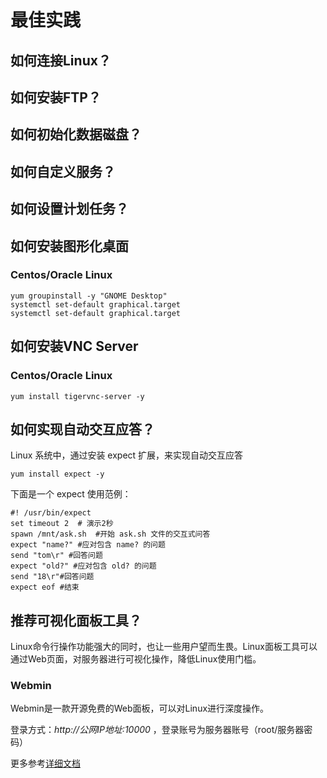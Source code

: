 # 最佳实践

## 如何连接Linux？

## 如何安装FTP？

## 如何初始化数据磁盘？

## 如何自定义服务？

## 如何设置计划任务？

## 如何安装图形化桌面

### Centos/Oracle Linux
```
yum groupinstall -y "GNOME Desktop" 
systemctl set-default graphical.target
systemctl set-default graphical.target

```

## 如何安装VNC Server

### Centos/Oracle Linux

```
yum install tigervnc-server -y

```

## 如何实现自动交互应答？

Linux 系统中，通过安装 expect 扩展，来实现自动交互应答
```
yum install expect -y
```

下面是一个 expect 使用范例：

```
#! /usr/bin/expect
set timeout 2  # 演示2秒
spawn /mnt/ask.sh  #开始 ask.sh 文件的交互式问答
expect "name?" #应对包含 name? 的问题
send "tom\r" #回答问题
expect "old?" #应对包含 old? 的问题
send "18\r"#回答问题
expect eof #结束
```

## 推荐可视化面板工具？


Linux命令行操作功能强大的同时，也让一些用户望而生畏。Linux面板工具可以通过Web页面，对服务器进行可视化操作，降低Linux使用门槛。

### Webmin

Webmin是一款开源免费的Web面板，可以对Linux进行深度操作。


登录方式：*http://公网IP地址:10000* ，登录账号为服务器账号（root/服务器密码）

更多参考[详细文档](https://libs.websoft9.com/Websoft9/documents/zh/webmin/index.html)
